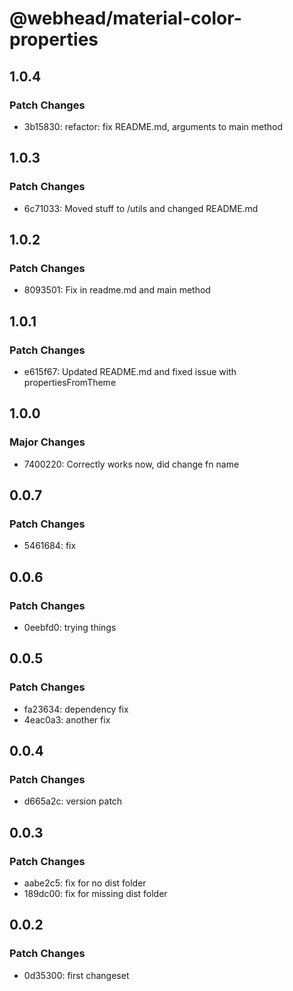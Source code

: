 # @webhead/material-color-properties

## 1.0.4

### Patch Changes

- 3b15830: refactor: fix README.md, arguments to main method

## 1.0.3

### Patch Changes

- 6c71033: Moved stuff to /utils and changed README.md

## 1.0.2

### Patch Changes

- 8093501: Fix in readme.md and main method

## 1.0.1

### Patch Changes

- e615f67: Updated README.md and fixed issue with propertiesFromTheme

## 1.0.0

### Major Changes

- 7400220: Correctly works now, did change fn name

## 0.0.7

### Patch Changes

- 5461684: fix

## 0.0.6

### Patch Changes

- 0eebfd0: trying things

## 0.0.5

### Patch Changes

- fa23634: dependency fix
- 4eac0a3: another fix

## 0.0.4

### Patch Changes

- d665a2c: version patch

## 0.0.3

### Patch Changes

- aabe2c5: fix for no dist folder
- 189dc00: fix for missing dist folder

## 0.0.2

### Patch Changes

- 0d35300: first changeset
